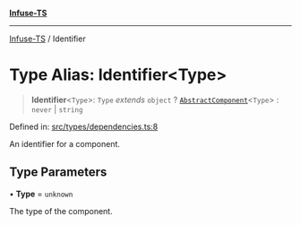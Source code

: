 [**Infuse-TS**](../README.md)

***

[Infuse-TS](../README.md) / Identifier

# Type Alias: Identifier\<Type\>

> **Identifier**\<`Type`\>: `Type` *extends* `object` ? [`AbstractComponent`](AbstractComponent.md)\<`Type`\> : `never` \| `string`

Defined in: [src/types/dependencies.ts:8](https://github.com/D-Kay6/Infuse-TS/blob/a8c30be6111883959cfa2434b18c1b26f87c6a92/src/types/dependencies.ts#L8)

An identifier for a component.

## Type Parameters

• **Type** = `unknown`

The type of the component.
